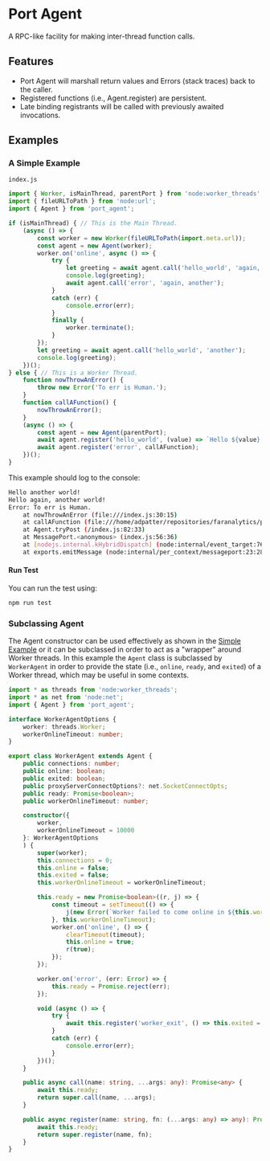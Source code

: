 # Port Agent

A RPC-like facility for making inter-thread function calls.

## Features
- Port Agent will marshall return values and Errors (stack traces) back to the caller.  
- Registered functions (i.e., Agent.register) are persistent.  
- Late binding registrants will be called with previously awaited invocations. 

## Examples

### A Simple Example
`index.js`
```js
import { Worker, isMainThread, parentPort } from 'node:worker_threads';
import { fileURLToPath } from 'node:url';
import { Agent } from 'port_agent';

if (isMainThread) { // This is the Main Thread.
    (async () => {
        const worker = new Worker(fileURLToPath(import.meta.url));
        const agent = new Agent(worker);
        worker.on('online', async () => {
            try {
                let greeting = await agent.call('hello_world', 'again, another');
                console.log(greeting);
                await agent.call('error', 'again, another');
            }
            catch (err) {
                console.error(err);
            }
            finally {
                worker.terminate();
            }
        });
        let greeting = await agent.call('hello_world', 'another');
        console.log(greeting);
    })();
} else { // This is a Worker Thread.
    function nowThrowAnError() {
        throw new Error('To err is Human.');
    }
    function callAFunction() {
        nowThrowAnError();
    }
    (async () => {
        const agent = new Agent(parentPort);
        await agent.register('hello_world', (value) => `Hello ${value} world!`);
        await agent.register('error', callAFunction);
    })();
} 
```

This example should log to the console:

```bash
Hello another world!
Hello again, another world!
Error: To err is Human.
    at nowThrowAnError (file:///index.js:30:15)
    at callAFunction (file:///home/adpatter/repositories/faranalytics/port_agent/test/index.js:33:9)
    at Agent.tryPost (/index.js:82:33)
    at MessagePort.<anonymous> (index.js:56:36)
    at [nodejs.internal.kHybridDispatch] (node:internal/event_target:762:20)
    at exports.emitMessage (node:internal/per_context/messageport:23:28)
```

#### Run Test
You can run the test using:
```bash
npm run test
```

### Subclassing Agent
The Agent constructor can be used effectively as shown in the [Simple Example](#a-simple-example) or it can be subclassed in order to act as a "wrapper" around Worker threads.  In this example the `Agent` class is subclassed by `WorkerAgent` in order to provide the state (i.e., `online`, `ready`, and `exited`) of a Worker thread, which may be useful in some contexts.

```ts
import * as threads from 'node:worker_threads';
import * as net from 'node:net';
import { Agent } from 'port_agent';

interface WorkerAgentOptions {
    worker: threads.Worker;
    workerOnlineTimeout: number;
}

export class WorkerAgent extends Agent {
    public connections: number;
    public online: boolean;
    public exited: boolean;
    public proxyServerConnectOptions?: net.SocketConnectOpts;
    public ready: Promise<boolean>;
    public workerOnlineTimeout: number;

    constructor({
        worker,
        workerOnlineTimeout = 10000
    }: WorkerAgentOptions
    ) {
        super(worker);
        this.connections = 0;
        this.online = false;
        this.exited = false;
        this.workerOnlineTimeout = workerOnlineTimeout;

        this.ready = new Promise<boolean>((r, j) => {
            const timeout = setTimeout(() => {
                j(new Error(`Worker failed to come online in ${this.workerOnlineTimeout} milliseconds.`));
            }, this.workerOnlineTimeout);
            worker.on('online', () => {
                clearTimeout(timeout);
                this.online = true;
                r(true);
            });
        });

        worker.on('error', (err: Error) => {
            this.ready = Promise.reject(err);
        });

        void (async () => {
            try {
                await this.register('worker_exit', () => this.exited = true);
            }
            catch (err) {
                console.error(err);
            }
        })();
    }

    public async call(name: string, ...args: any): Promise<any> {
        await this.ready;
        return super.call(name, ...args);
    }

    public async register(name: string, fn: (...args: any) => any): Promise<any> {
        await this.ready;
        return super.register(name, fn);
    }
}
```